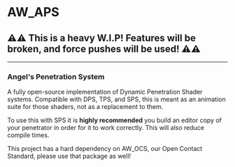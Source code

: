# AW_APS

## ⚠️⚠️ This is a heavy W.I.P! Features will be broken, and force pushes will be used! ⚠️⚠️

---

### Angel's Penetration System

A fully open-source implementation of Dynamic Penetration Shader systems. Compatible with DPS, TPS, and SPS, this is meant as an animation suite for those shaders, not as a replacement to them. 

To use this with SPS it is **highly recommended** you build an editor copy of your penetrator in order for it to work correctly. This will also reduce compile times.

This project has a hard dependency on AW_OCS, our Open Contact Standard, please use that package as well!